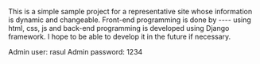 
This is a simple sample project for a representative site whose information is dynamic and changeable.
Front-end programming is done by ---- using html, css, js and back-end programming is developed using Django framework.
I hope to be able to develop it in the future if necessary.

Admin user: rasul
Admin password: 1234
